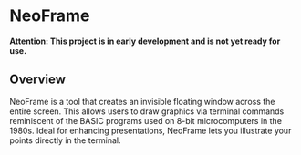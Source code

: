 # NeoFrame

**Attention: This project is in early development and is not yet ready for use.**

## Overview

NeoFrame is a tool that creates an invisible floating window across the entire screen. This allows users to draw graphics via terminal commands reminiscent of the BASIC programs used on 8-bit microcomputers in the 1980s. Ideal for enhancing presentations, NeoFrame lets you illustrate your points directly in the terminal.


